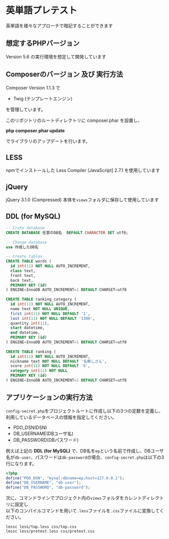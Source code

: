 # 英単語プレテスト

英単語を様々なアプローチで暗記することができます

## 想定するPHPバージョン

Version 5.6 の実行環境を想定して開発しています

## Composerのバージョン 及び 実行方法

Composer Version 1.1.3 で

- Twig (テンプレートエンジン)

を管理しています。

このリポジトリのルートディレクトリに composer.phar を設置し、

**php composer.phar update**

でライブラリのアップデートを行います。

## LESS

npmでインストールした Less Compiler [JavaScript] 2.7.1 を使用しています

## jQuery

jQuery 3.1.0 (Compressed) 本体を``views``フォルダに保存して使用しています

## DDL (for MySQL)

```sql
-- Crate database
CREATE DATABASE 任意のDB名  DEFAULT CHARACTER SET utf8;
  
-- Change database
use 作成したDB名
  
-- Create tables
CREATE TABLE words (  
  id int(11) NOT NULL AUTO_INCREMENT,  
  class text,  
  front text,  
  back text,  
  PRIMARY KEY (id)  
) ENGINE=InnoDB AUTO_INCREMENT=1 DEFAULT CHARSET=utf8
  
CREATE TABLE ranking_category (  
  id int(11) NOT NULL AUTO_INCREMENT,  
  name text NOT NULL UNIQUE,  
  first int(11) NOT NULL DEFAULT '1',  
  last int(11) NOT NULL DEFAULT '1300',  
  quantity int(11),  
  start datetime,  
  end datetime,  
  PRIMARY KEY (id)  
) ENGINE=InnoDB AUTO_INCREMENT=1 DEFAULT CHARSET=utf8
  
CREATE TABLE ranking (  
  id int(11) NOT NULL AUTO_INCREMENT,  
  nickname text NOT NULL DEFAULT '名無しさん',  
  score int(11) NOT NULL DEFAULT '0',  
  category int(11) NOT NULL
  PRIMARY KEY (id)  
) ENGINE=InnoDB AUTO_INCREMENT=1 DEFAULT CHARSET=utf8

```

## アプリケーションの実行方法

`config-secret.php`をプロジェクトルートに作成し以下の3つの定数を定義し、利用しているデータベースの情報を指定してください。

- PDO_DSN(DSN)
- DB_USERNAME(DBユーザ名)
- DB_PASSWORD(DBパスワード)

例えば上記の **DDL (for MySQL)** で、DB名を`ep`という名前で作成し、DBユーザ名が`db-user`、パスワードは`db-password`の場合、`config-secret.php`は以下の3行になります。

```php
<?php
define("PDO_DSN", "mysql:dbname=ep;host=127.0.0.1");
define("DB_USERNAME", "db-user");
define("DB_PASSWORD", "db-password");
```

次に、コマンドラインでプロジェクト内の`views`フォルダをカレントディレクトリに設定し  
以下のコンパイルコマンドを用いて`.less`ファイルを`.css`ファイルに変換してください。

```text
lessc less/top.less css/top.css
lessc less/pretest.less css/pretest.css
```
